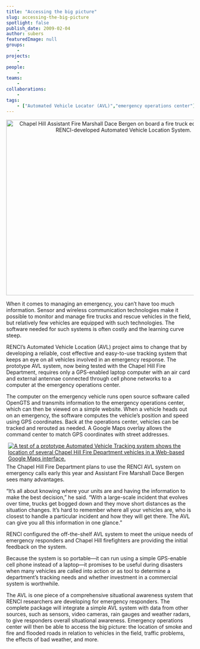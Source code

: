 ```yaml
---
title: "Accessing the big picture"
slug: accessing-the-big-picture
spotlight: false
publish_date: 2009-02-04
author: subers
featuredImage: null
groups:
    - 
projects:
    - 
people:
    - 
teams: 
    - 
collaborations:
    - 
tags:
    - ["Automated Vehicle Locator (AVL)","emergency operations center"]
---
```

<p style="text-align: center;"><a title="Chapel Hill Assistant Fire Marshall Dace Bergen on board a fire truck equipped with the RENCI-developed Automated Vehicle Location System." href="http://www.renci.org/wp-content/uploads/2009/02/avl_intruck.jpg"><img class="aligncenter size-large wp-image-2265" title="Chapel Hill Assistant Fire Marshall Dace Bergen on board a fire truck equipped with the RENCI-developed Automated Vehicle Location System." src="http://www.renci.org/wp-content/uploads/2009/02/avl_intruck-630x472.jpg" alt="Chapel Hill Assistant Fire Marshall Dace Bergen on board a fire truck equipped with the RENCI-developed Automated Vehicle Location System." width="630" height="472" /></a></p>

<p>When it comes to managing an emergency, you can’t have too much information. Sensor and wireless communication technologies make it possible to monitor and manage fire trucks and rescue vehicles in the field, but relatively few vehicles are equipped with such technologies. The software needed for such systems is often costly and the learning curve steep. <!--more--></p>

<p>RENCI’s Automated Vehicle Location (AVL) project aims to change that by developing a reliable, cost effective and easy-to-use tracking system that keeps an eye on all vehicles involved in an emergency response.  The prototype AVL system, now being tested with the Chapel Hill Fire Department, requires only a GPS-enabled laptop computer with an air card and external antennae connected through cell phone networks to a computer at the emergency operations center.</p>

<p>The computer on the emergency vehicle runs open source software called OpenGTS and transmits information to the emergency operations center, which can then be viewed on a simple website. When a vehicle heads out on an emergency, the software computes the vehicle’s position and speed using GPS coordinates. Back at the operations center, vehicles can be tracked and rerouted as needed.  A Google Maps overlay allows the command center to match GPS coordinates with street addresses.</p>

<p><a title="A test of a prototype Automated Vehicle Tracking system shows the location of several Chapel Hill Fire Department vehicles in a Web-based Google Maps interface." href="http://www.renci.org/wp-content/uploads/2009/02/em-track-chfd.jpg"><img class="alignright size-medium wp-image-2267" style="margin-left: 5px; margin-bottom: 5px;" title="A test of a prototype Automated Vehicle Tracking system shows the location of several Chapel Hill Fire Department vehicles in a Web-based Google Maps interface." src="http://www.renci.org/wp-content/uploads/2009/02/em-track-chfd-274x300.jpg" alt="A test of a prototype Automated Vehicle Tracking system shows the location of several Chapel Hill Fire Department vehicles in a Web-based Google Maps interface." /></a>The Chapel Hill Fire Department plans to use the RENCI AVL system on emergency calls early this year and Assistant Fire Marshall Dace Bergen sees many advantages.</p>

<p>“It’s all about knowing where your units are and having the information to make the best decision,” he said. “With a large-scale incident that evolves over time, trucks get bogged down and they move short distances as the situation changes. It’s hard to remember where all your vehicles are, who is closest to handle a particular incident and how they will get there. The AVL can give you all this information in one glance.”</p>

<p>RENCI configured the off-the-shelf AVL system to meet the unique needs of emergency responders and Chapel Hill firefighters are providing the initial feedback on the system.</p>

<p>Because the system is so portable—it can run using a simple GPS-enable cell phone instead of a laptop—it promises to be useful during disasters when many vehicles are called into action or as tool to determine a department’s tracking needs and whether investment in a commercial system is worthwhile.</p>

<p>The AVL is one piece of a comprehensive situational awareness system that RENCI researchers are developing for emergency responders. The complete package will integrate a simple AVL system with data from other sources, such as sensors, video cameras, rain gauges and weather radars, to give responders overall situational awareness. Emergency operations center will then be able to access the big picture: the location of smoke and fire and flooded roads in relation to vehicles in the field, traffic problems, the effects of bad weather, and more.</p>
